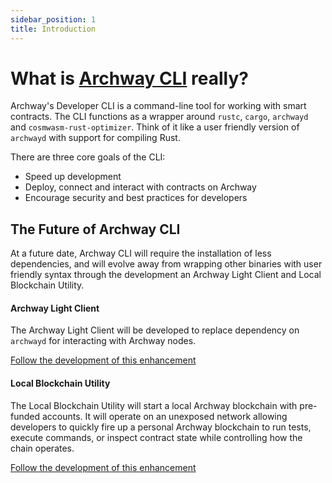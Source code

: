 ```yaml
---
sidebar_position: 1
title: Introduction
---
```


# What is [Archway CLI](https://github.com/archway-network/archway-cli) really?

Archway's Developer CLI is a command-line tool for working with smart contracts. The CLI functions as a wrapper around `rustc`, `cargo`, `archwayd` and `cosmwasm-rust-optimizer`. Think of it like a user friendly version of `archwayd` with support for compiling Rust. 

There are three core goals of the CLI:

- Speed up development
- Deploy, connect and interact with contracts on Archway
- Encourage security and best practices for developers

## The Future of Archway CLI

At a future date, Archway CLI will require the installation of less dependencies, and will evolve away from wrapping other binaries with user friendly syntax through the development an Archway Light Client and Local Blockchain Utility. 

#### Archway Light Client

The Archway Light Client will be developed to replace dependency on `archwayd` for interacting with Archway nodes. 

[Follow the development of this enhancement](https://github.com/archway-network/archway-cli/issues/59)

#### Local Blockchain Utility

The Local Blockchain Utility will start a local Archway blockchain with pre-funded accounts. It will operate on an unexposed network allowing developers to quickly fire up a personal Archway blockchain to run tests, execute commands, or inspect contract state while controlling how the chain operates.

[Follow the development of this enhancement](https://github.com/archway-network/archway-cli/issues/58)